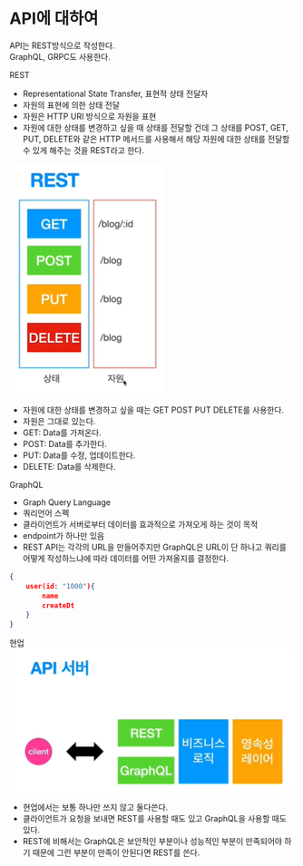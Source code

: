 # API에 대하여


API는 REST방식으로 작성한다.  
GraphQL, GRPC도 사용한다.  

REST
- Representational State Transfer, 표현적 상태 전달자
- 자원의 표현에 의한 상태 전달
- 자원은 HTTP URI 방식으로 자원을 표현  
- 자원에 대한 상태를 변경하고 싶을 때 상태를 전달할 건데 그 상태를 POST, GET, PUT, DELETE와 같은 HTTP 메서드를 사용해서 해당 자원에 대한 상태를 전달할 수 있게 해주는 것을 REST라고 한다.

![REST](image/REST.png)

- 자원에 대한 상태를 변경하고 싶을 때는 GET POST PUT DELETE를 사용한다.
- 자원은 그대로 있는다.
- GET: Data를 가져온다.
- POST: Data를 추가한다.
- PUT: Data를 수정, 업데이트한다.
- DELETE: Data를 삭제한다. 

GraphQL 
- Graph Query Language
- 쿼리언어 스펙
- 클라이언트가 서버로부터 데이터를 효과적으로 가져오게 하는 것이 목적
- endpoint가 하나만 있음
- REST API는 각각의 URL을 만들어주지만 GraphQL은 URL이 단 하나고 쿼리를 어떻게 작성하느냐에 따라 데이터를 어떤 가져올지를 결정한다.
```json
{
    user(id: "1000"){
        name
        createDt
    }
}
```

현업  
![API](image/API.png)

- 현업에서는 보통 하나만 쓰지 않고 둘다쓴다.
- 클라이언트가 요청을 보내면 REST를 사용할 때도 있고 GraphQL을 사용할 때도 있다.
- REST에 비해서는 GraphQL은 보안적인 부분이나 성능적인 부분이 만족되어야 하기 때문에 그런 부분이 만족이 안된다면 REST를 쓴다.


